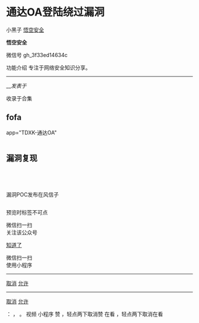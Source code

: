 #  通达OA登陆绕过漏洞

小黑子  [ 悟空安全 ](javascript:void\(0\);)

**悟空安全** ![]()

微信号 gh_3f33ed14634c

功能介绍 专注于网络安全知识分享。

____

___发表于_

收录于合集

## fofa

app="TDXK-通达OA"

![]()

## 漏洞复现

![]()

![]()

![]()

![]()

漏洞POC发布在风信子

![]()

预览时标签不可点

微信扫一扫  
关注该公众号

[知道了](javascript:;)

微信扫一扫  
使用小程序

****

[取消](javascript:void\(0\);) [允许](javascript:void\(0\);)

****

[取消](javascript:void\(0\);) [允许](javascript:void\(0\);)

： ， 。   视频 小程序 赞 ，轻点两下取消赞 在看 ，轻点两下取消在看

